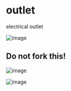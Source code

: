 # outlet
electrical outlet

![image](https://user-images.githubusercontent.com/46470547/149664646-0820f5e5-272b-4ba6-b5f5-45f3ef58fc09.png)


## Do not fork this!

![image](https://user-images.githubusercontent.com/46470547/149664483-a6a6724e-1ff5-4951-8d8e-f2068a864556.png)


![image](https://user-images.githubusercontent.com/46470547/149664472-37bcfd75-6287-4ead-9273-7c6e89b19782.png)
